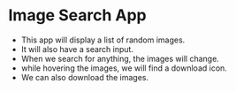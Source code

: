# Image Search App

- This app will display a list of random images.
- It will also have a search input.
- When we search for anything, the images will change.
- while hovering the images, we will find a download icon.
- We can also download the images.
